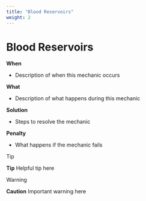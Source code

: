 ```yaml
---
title: "Blood Reservoirs"
weight: 2
---
```


# Blood Reservoirs

**When**
- Description of when this mechanic occurs

**What**
- Description of what happens during this mechanic

**Solution**
- Steps to resolve the mechanic

**Penalty**
- What happens if the mechanic fails

> [!TIP]
> **Tip**
> Helpful tip here

> [!WARNING]
> **Caution**
> Important warning here
